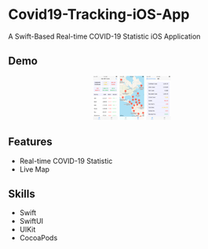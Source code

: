 # Covid19-Tracking-iOS-App
A Swift-Based Real-time COVID-19 Statistic iOS Application

## Demo
<p align="center">
  <img src="image/home.png" style="max-width: 50px;">
  <img src="image/map.png" style="max-width: 50px;">
  <img src="image/detail.png" style="max-width: 50px;">
</p>

## Features
* Real-time COVID-19 Statistic
* Live Map

## Skills
* Swift
* SwiftUI
* UIKit
* CocoaPods
